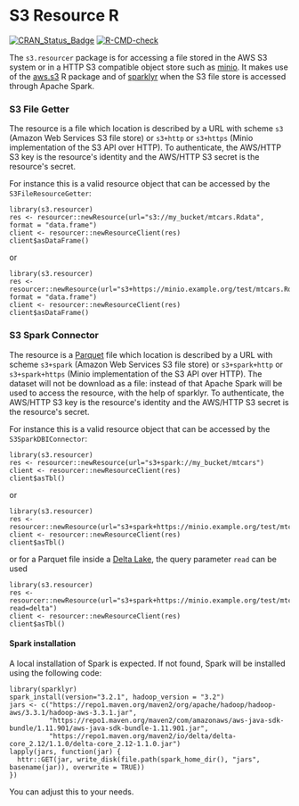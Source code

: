# S3 Resource R

[![CRAN_Status_Badge](http://www.r-pkg.org/badges/version/s3.resourcer)](https://cran.r-project.org/package=s3.resourcer)
[![R-CMD-check](https://github.com/obiba/s3.resourcer/actions/workflows/ci.yml/badge.svg)](https://github.com/obiba/s3.resourcer/actions/workflows/ci.yml)


The `s3.resourcer` package is for accessing a file stored in the AWS S3 system or in a HTTP S3 compatible object store such as [minio](https://min.io/). It makes use of the [aws.s3](https://github.com/cloudyr/aws.s3) R package and of [sparklyr](https://spark.rstudio.com/) when the S3 file store is accessed through Apache Spark.

### S3 File Getter

The resource is a file which location is described by a URL with scheme `s3` (Amazon Web Services S3 file store) or `s3+http` or `s3+https` (Minio implementation of the S3 API over HTTP). To authenticate, the AWS/HTTP S3 key is the resource's identity and the AWS/HTTP S3 secret is the resource's secret.

For instance this is a valid resource object that can be accessed by the `S3FileResourceGetter`:

```
library(s3.resourcer)
res <- resourcer::newResource(url="s3://my_bucket/mtcars.Rdata", format = "data.frame")
client <- resourcer::newResourceClient(res)
client$asDataFrame()
```

or

```
library(s3.resourcer)
res <- resourcer::newResource(url="s3+https://minio.example.org/test/mtcars.Rdata", format = "data.frame")
client <- resourcer::newResourceClient(res)
client$asDataFrame()
```

### S3 Spark Connector

The resource is a [Parquet](https://parquet.apache.org/) file which location is described by a URL with scheme `s3+spark` (Amazon Web Services S3 file store) or `s3+spark+http` or `s3+spark+https` (Minio implementation of the S3 API over HTTP). The dataset will not be download as a file: instead of that Apache Spark will be used to access the resource, with the help of sparklyr. To authenticate, the AWS/HTTP S3 key is the resource's identity and the AWS/HTTP S3 secret is the resource's secret.


For instance this is a valid resource object that can be accessed by the `S3SparkDBIConnector`:

```
library(s3.resourcer)
res <- resourcer::newResource(url="s3+spark://my_bucket/mtcars")
client <- resourcer::newResourceClient(res)
client$asTbl()
```

or

```
library(s3.resourcer)
res <- resourcer::newResource(url="s3+spark+https://minio.example.org/test/mtcars")
client <- resourcer::newResourceClient(res)
client$asTbl()
```

or for a Parquet file inside a [Delta Lake](https://delta.io/), the query parameter `read` can be used 

```
library(s3.resourcer)
res <- resourcer::newResource(url="s3+spark+https://minio.example.org/test/mtcars?read=delta")
client <- resourcer::newResourceClient(res)
client$asTbl()
```

#### Spark installation

A local installation of Spark is expected. If not found, Spark will be installed using the following code:

```
library(sparklyr)
spark_install(version="3.2.1", hadoop_version = "3.2")
jars <- c("https://repo1.maven.org/maven2/org/apache/hadoop/hadoop-aws/3.3.1/hadoop-aws-3.3.1.jar",
          "https://repo1.maven.org/maven2/com/amazonaws/aws-java-sdk-bundle/1.11.901/aws-java-sdk-bundle-1.11.901.jar",
          "https://repo1.maven.org/maven2/io/delta/delta-core_2.12/1.1.0/delta-core_2.12-1.1.0.jar")
lapply(jars, function(jar) {
  httr::GET(jar, write_disk(file.path(spark_home_dir(), "jars", basename(jar)), overwrite = TRUE))
})
```

You can adjust this to your needs.
